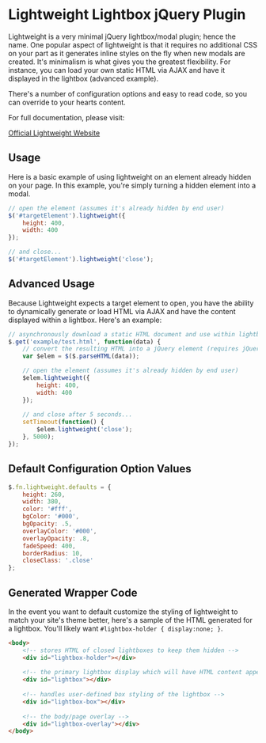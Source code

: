 # Lightweight Lightbox jQuery Plugin #

Lightweight is a very minimal jQuery lightbox/modal plugin; hence the name. One popular aspect of lightweight is that it requires no additional CSS on your part as it generates inline styles on the fly when new modals are created. It's minimalism is what gives you the greatest flexibility. For instance, you can load your own static HTML via AJAX and have it displayed in the lightbox (advanced example).

There's a number of configuration options and easy to read code, so you can override to your hearts content.

For full documentation, please visit:

[Official Lightweight Website](https://www.coreyballou.com/projects/jquery-lightweight-lightbox-plugin/)

## Usage ##

Here is a basic example of using lightweight on an element already hidden on your page. In this example, you're simply turning a hidden element into a modal.

```javascript
// open the element (assumes it's already hidden by end user)
$('#targetElement').lightweight({
    height: 400,
    width: 400
});

// and close...
$('#targetElement').lightweight('close');
```

## Advanced Usage ##

Because Lightweight expects a target element to open, you have the ability to dynamically generate or load HTML via AJAX and have the content displayed within a lightbox. Here's an example:

```js
// asynchronously download a static HTML document and use within lightbox
$.get('example/test.html', function(data) {
    // convert the resulting HTML into a jQuery element (requires jQuery 1.8.3+)
    var $elem = $($.parseHTML(data));

    // open the element (assumes it's already hidden by end user)
    $elem.lightweight({
        height: 400,
        width: 400
    });
    
    // and close after 5 seconds...
    setTimeout(function() {
        $elem.lightweight('close');
    }, 5000);
});
```

## Default Configuration Option Values ##

```javascript
$.fn.lightweight.defaults = {
    height: 260,
    width: 380,
    color: '#fff',
    bgColor: '#000',
    bgOpacity: .5,
    overlayColor: '#000',
    overlayOpacity: .8,
    fadeSpeed: 400,
    borderRadius: 10,
    closeClass: '.close'
};
```

## Generated Wrapper Code ##

In the event you want to default customize the styling of lightweight to match your site's theme better, here's a sample of the HTML generated for a lightbox. You'll likely want `#lightbox-holder { display:none; }`.

```html
<body>
    <!-- stores HTML of closed lightboxes to keep them hidden -->
    <div id="lightbox-holder"></div>
    
    <!-- the primary lightbox display which will have HTML content appended -->
    <div id="lightbox"></div>
    
    <!-- handles user-defined box styling of the lightbox -->
    <div id="lightbox-box"></div>
    
    <!-- the body/page overlay -->
    <div id="lightbox-overlay"></div>
</body>
```
